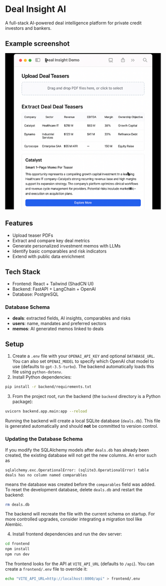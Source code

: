 
# Deal Insight AI

A full-stack AI-powered deal intelligence platform for private credit investors and bankers.

## Example screenshot
![example-screenshot](./asset/image.png)


## Features
- Upload teaser PDFs
- Extract and compare key deal metrics
- Generate personalized investment memos with LLMs
- Identify basic comparables and risk indicators
- Extend with public data enrichment

## Tech Stack
- Frontend: React + Tailwind (ShadCN UI)
- Backend: FastAPI + LangChain + OpenAI
- Database: PostgreSQL

### Database Schema
- **deals**: extracted fields, AI insights, comparables and risks
- **users**: name, mandates and preferred sectors
- **memos**: AI generated memos linked to deals

## Setup

1. Create a `.env` file with your `OPENAI_API_KEY` and optional `DATABASE_URL`.
   You can also set `OPENAI_MODEL` to specify which OpenAI chat model to use
   (defaults to `gpt-3.5-turbo`). The backend automatically loads this file
   using `python-dotenv`.
2. Install Python dependencies:
```bash
pip install -r backend/requirements.txt
```
3. From the project root, run the backend (the `backend` directory is a Python package):
```bash
uvicorn backend.app.main:app --reload
```

Running the backend will create a local SQLite database (`deals.db`). This file is generated automatically and should **not** be committed to version control.

### Updating the Database Schema

If you modify the SQLAlchemy models after `deals.db` has already been created, the
existing database will not get the new columns. An error such as

```
sqlalchemy.exc.OperationalError: (sqlite3.OperationalError) table deals has no column named comparables
```

means the database was created before the `comparables` field was added. To reset
the development database, delete `deals.db` and restart the backend:

```bash
rm deals.db
```

The backend will recreate the file with the current schema on startup. For more
controlled upgrades, consider integrating a migration tool like Alembic.

4. Install frontend dependencies and run the dev server:
```bash
cd frontend
npm install
npm run dev
```
The frontend looks for the API at `VITE_API_URL` (defaults to `/api`). You can
create a `frontend/.env` file to override it:
```bash
echo "VITE_API_URL=http://localhost:8000/api" > frontend/.env
```

